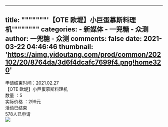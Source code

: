 
---
title: """""""'【OTE 欧堤】小巨蛋慕斯料理机'"""""""
categories: 
    - 新媒体
    - 一兜糖 - 众测
author: 一兜糖 - 众测
comments: false
date: 2021-03-22 04:46:46
thumbnail: 'https://aimg.yidoutang.com/prod/common/202102/20/8764da/3d6f4dcafc7699f4.png!home320'
---

<div>   
申请结束时间：2021.02.27                        <br>【OTE 欧堤】小巨蛋慕斯料理机<br>                            数量 ：5<br>                            实际价格 ：299元<br>                            活动已结束<br>                            578人已申请<br><img src="https://aimg.yidoutang.com/prod/common/202102/20/8764da/3d6f4dcafc7699f4.png!home320" referrerpolicy="no-referrer">  
</div>
            